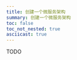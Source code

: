```yaml
---
title: 创建一个微服务架构
summary: 创建一个微服务架构
toc: false
toc_not_nested: true
asciicast: true
---
```


<div id="toc"></div>

TODO